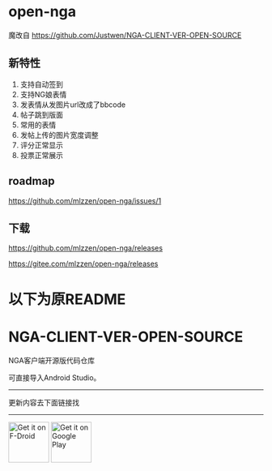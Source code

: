 # open-nga

魔改自 https://github.com/Justwen/NGA-CLIENT-VER-OPEN-SOURCE

## 新特性

1. 支持自动签到
2. 支持NG娘表情
3. 发表情从发图片url改成了bbcode
4. 帖子跳到版面
5. 常用的表情
6. 发帖上传的图片宽度调整
7. 评分正常显示
8. 投票正常展示

## roadmap

https://github.com/mlzzen/open-nga/issues/1

## 下载

https://github.com/mlzzen/open-nga/releases

https://gitee.com/mlzzen/open-nga/releases

# 以下为原README

NGA-CLIENT-VER-OPEN-SOURCE
==========================

NGA客户端开源版代码仓库

可直接导入Android Studio。

- - -
更新内容去下面链接找
- - -

[<img src="https://fdroid.gitlab.io/artwork/badge/get-it-on.png"
     alt="Get it on F-Droid"
     height="80">](https://f-droid.org/packages/gov.anzong.androidnga/)
[<img src="https://play.google.com/intl/en_us/badges/images/generic/en-play-badge.png"
     alt="Get it on Google Play"
     height="80">](https://play.google.com/store/apps/details?id=gov.anzong.androidnga)
